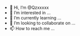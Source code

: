 - 👋 Hi, I’m @Qzxxxxx
- 👀 I’m interested in ...
- 🌱 I’m currently learning ...
- 💞️ I’m looking to collaborate on ...
- 📫 How to reach me ...

<!---
Qzxxxxx/Qzxxxxx is a ✨ special ✨ repository because its `README.md` (this file) appears on your GitHub profile.
You can click the Preview link to take a look at your changes.
--->

